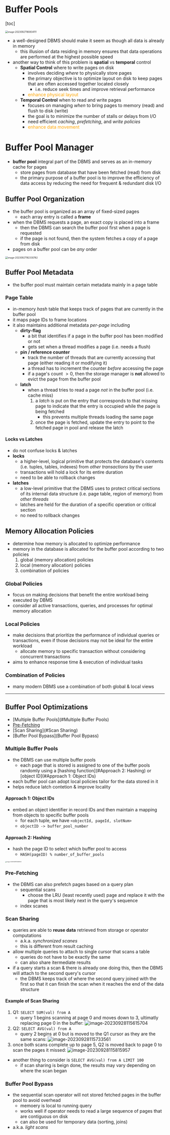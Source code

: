 

# Buffer Pools

[toc]

<img src="images/image-20230927180834111.png" alt="image-20230927180834111" style="zoom:50%;" />

- a well-designed DBMS should make it seem as though all data is already in memory
  - this illusion of data residing in memory ensures that data operations are performed at the highest possible speed
- another way to think of this problem is **spatial** vs **temporal** control
  - **Spatial Control** where to write pages on disk
    - involves deciding *where* to physically store pages
    - the primary objective is to optimize layout on disk to keep pages that are often accessed together located closely 
      - i.e. reduce seek times and improve retrieval performance
    - <span style="color:orange">enhance physical layout</span>
  - **Temporal Control** when to read and write pages
    - focuses on managing *when* to bring pages to memory (read) and flush to disk (write)
    - the goal is to minimize the number of stalls or delays from I/O 
    - need efficient *caching*, *prefetching*, and *write policies*
    - <span style="color:orange">enhance data movement</span>

# Buffer Pool Manager

- **buffer pool** integral part of the DBMS and serves as an in-memory cache for pages 
  - store pages from database that have been fetched (read) from disk
  - the primary purpose of a buffer pool is to improve the efficiency of data access by reducing the need for frequent & redundant disk I/O 

## Buffer Pool Organization

- the buffer pool is organized as an array of fixed-sized pages
  - each array entry is called a **frame**
- when the DBMS requests a page, an exact copy is placed into a frame
  - then the DBMS can search the buffer pool first when a page is requested
  - if the page is not found, then the system fetches a copy of a page from disk
- pages on a buffer pool can be *any* order

<img src="images/image-20230927182330762.png" alt="image-20230927182330762" style="zoom:50%;" />

## Buffer Pool Metadata

- the buffer pool must maintain certain metadata mainly in a page table

### Page Table

- in-memory *hash* table that keeps track of pages that are currently in the buffer pool
- it maps page IDs to frame locations 
- it also maintains additional metadata *per-page* including
  - **dirty-flag**
    - a bit that identifies if a page in the buffer pool has been modified or not
    - gets set when a thread modifies a page (i.e. needs a flush)
  - **pin / reference counter**
    - track the number of threads that are currently accessing that page (either reading it or modifying it)
    - a thread has to increment the counter *before* accessing the page
    - if a page's count $>0$, then the storage manager is **not** allowed to evict the page from the buffer pool
  - **latch**
    - when a thread tries to read a page *not* in the buffer pool (i.e. cache miss)
      1. a *latch* is put on the entry that corresponds to that missing page to indicate that the entry is occupied while the page is being fetched
         - this prevents multiple threads loading the same page 
      2.  once the page is fetched, update the entry to point to the fetched page in pool and release the latch

#### Locks vs Latches

- do not confuse locks & latches
- **locks**
  - a higher-level, logical primitive that protects the database's contents (i.e. tuples, tables, indexes) from *other transactions* by the user
  - transactions will hold a lock for its entire duration
  - need to be able to rollback changes
- **latches**
  - a low-level primitive that the DBMS uses to protect critical sections of its internal data structure (i.e. page table, region of memory) from *other threads*
  - latches are held for the duration of a specific operation or critical section 
  - no need to rollback changes

## Memory Allocation Policies

- determine how memory is allocated to optimize performance
- memory in the database is allocated for the buffer pool according to two policies
  1. global (memory allocation) policies
  2. local (memory allocation) policies
  3. combination of policies

### Global Policies

- focus on making decisions that benefit the entire workload being executed by DBMS 
- consider all active transactions, queries, and processes for optimal memory allocation

### Local Policies

- make decisions that prioritize the performance of individual queries or transactions, even if those decisions may not be ideal for the entire workload
  - allocate memory to specific transaction without considering concurrent transactions
- aims to enhance response time & execution of individual tasks

### Combination of Policies

- many modern DBMS use a combination of both global & local views

---

## Buffer Pool Optimizations

- [Multiple Buffer Pools](#Multiple Buffer Pools)
- [Pre-Fetching](#Pre-Fetching)
- [Scan Sharing](#Scan Sharing)
- [Buffer Pool Bypass](Buffer Pool Bypass)

### Multiple Buffer Pools

- the DBMS can use multiple buffer pools
  - each page that is stored is assigned to one of the buffer pools randomly using a [hashing function](#Approach 2: Hashing) or [object ID](#Approach 1: Object IDs)
- each buffer pool can adopt local policies tailor for the data stored in it
- helps reduce latch contetion & improve locality

#### Approach 1: Object IDs

- embed an object identifier in record IDs and then maintain a mapping from objects to specific buffer pools
  - for each tuple, we have `<objectId, pageId, slotNum>`
  - `objectID -> buffer_pool_number`

#### Approach 2: Hashing

- hash the page ID to select which buffer pool to access
  - `HASH(pageID) % number_of_buffer_pools`

<img src="images/image-20230928113536902.png" alt="image-20230928113536902" style="zoom:25%;" />

### Pre-Fetching

- the DBMS can also prefetch pages based on a query plan
  - sequential scans
    - choose the LRU (least recently used) page and replace it with the page that is most likely next in the query's sequence
  - index scanes

### Scan Sharing

- queries are able to **reuse data** retrieved from storage or operator computations
  - a.k.a. *synchronized scanes*
  - this is different from result caching
- allow multiple queries to attach to single cursor that scans a table
  -  queries do not have to be exactly the same
  - can also share itermediate results
- if a query starts a scan & there is already one doing this, then the DBMS will attach to the second query's cursor
  - the DBMS keeps track of where the second query joined with the first so that it can finish the scan when it reaches the end of the data structure

#### Example of Scan Sharing

1. Q1: `SELECT SUM(val) from A`
   - query 1 begins scanning at page 0 and moves down to 3, ultimatly replacing page 0 in the buffer:
     ![image-20230928115615704](images/image-20230928115615704.png)
2. Q2: `SELECT AVG(val) from A`
   - query 2 begins at 0 but is moved to the Q1 cursor as they are the same scans:
     ![image-20230928115733561](images/image-20230928115733561.png)
3. once both scans complete up to page 5, Q2 is moved back to page 0 to scan the pages it missed:
   ![image-20230928115815957](images/image-20230928115815957.png)

- another thing to consider is `SELECT AVG(val) from A LIMIT 100` 
  - if scan sharing is beign done, the results may vary depending on where the scan began

### Buffer Pool Bypass

- the sequential scan operator will not stored fetched pages in the buffer pool to avoid overhead
  - memoery is local to running query 
  - works well if operator needs to read a large sequence of pages that are contiguous on disk
  - can also be used for temporary data (sorting, joins)
- a.k.a. *light scans*
